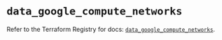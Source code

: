 # `data_google_compute_networks`

Refer to the Terraform Registry for docs: [`data_google_compute_networks`](https://registry.terraform.io/providers/hashicorp/google/5.42.0/docs/data-sources/compute_networks).
